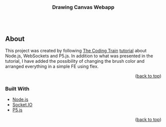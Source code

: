 <div id="top"></div>
<br />

  <h3 align="center">Drawing Canvas Webapp</h3>
<br /><br />


## About


This project was created by following [The Coding Train](https://www.youtube.com/channel/UCvjgXvBlbQiydffZU7m1_aw) [tutorial](https://www.youtube.com/watch?v=bjULmG8fqc8)  about Node.js, WebSockets and P5.js. 
In addition to what was presented in the tutorial, I have added the possibility of changing the brush color and arranged everything in a simple FE using flex.

<p align="right">(<a href="#top">back to top</a>)</p>

### Built With

* [Node.js](https://nodejs.org/en/)
* [Socket.IO](https://socket.io)
* [P5.js](https://p5js.org)

<p align="right">(<a href="#top">back to top</a>)</p>
